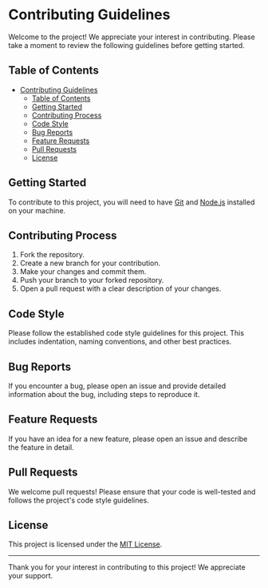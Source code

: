 # Contributing Guidelines

Welcome to the project! We appreciate your interest in contributing. Please take a moment to review the following guidelines before getting started.

## Table of Contents
- [Contributing Guidelines](#contributing-guidelines)
  - [Table of Contents](#table-of-contents)
  - [Getting Started](#getting-started)
  - [Contributing Process](#contributing-process)
  - [Code Style](#code-style)
  - [Bug Reports](#bug-reports)
  - [Feature Requests](#feature-requests)
  - [Pull Requests](#pull-requests)
  - [License](#license)

## Getting Started
To contribute to this project, you will need to have [Git](https://git-scm.com/) and [Node.js](https://nodejs.org/) installed on your machine.

## Contributing Process
1. Fork the repository.
2. Create a new branch for your contribution.
3. Make your changes and commit them.
4. Push your branch to your forked repository.
5. Open a pull request with a clear description of your changes.

## Code Style
Please follow the established code style guidelines for this project. This includes indentation, naming conventions, and other best practices. 

## Bug Reports
If you encounter a bug, please open an issue and provide detailed information about the bug, including steps to reproduce it.

## Feature Requests
If you have an idea for a new feature, please open an issue and describe the feature in detail. 

## Pull Requests
We welcome pull requests! Please ensure that your code is well-tested and follows the project's code style guidelines. 

## License
This project is licensed under the [MIT License](LICENSE).

---

Thank you for your interest in contributing to this project! We appreciate your support.